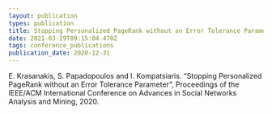 ```yaml
---
layout: publication
types: publication
title: Stopping Personalized PageRank without an Error Tolerance Parameter
date: 2021-03-29T09:15:04.470Z
tags: conference_publications
publication_date: 2020-12-31
---
```

E. Krasanakis, S. Papadopoulos and I. Kompatsiaris. “Stopping Personalized PageRank without an Error Tolerance Parameter”, Proceedings of the IEEE/ACM International Conference on Advances in Social Networks Analysis and Mining, 2020.